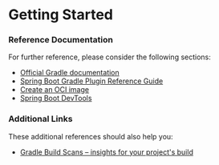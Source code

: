 # Getting Started

### Reference Documentation
For further reference, please consider the following sections:

* [Official Gradle documentation](https://docs.gradle.org)
* [Spring Boot Gradle Plugin Reference Guide](https://docs.spring.io/spring-boot/docs/3.2.11-SNAPSHOT/gradle-plugin/reference/html/)
* [Create an OCI image](https://docs.spring.io/spring-boot/docs/3.2.11-SNAPSHOT/gradle-plugin/reference/html/#build-image)
* [Spring Boot DevTools](https://docs.spring.io/spring-boot/docs/3.2.11-SNAPSHOT/reference/htmlsingle/index.html#using.devtools)

### Additional Links
These additional references should also help you:

* [Gradle Build Scans – insights for your project's build](https://scans.gradle.com#gradle)

